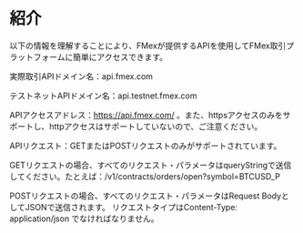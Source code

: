 # 紹介

以下の情報を理解することにより、FMexが提供するAPIを使用してFMex取引プラットフォームに簡単にアクセスできます。

実際取引APIドメイン名：api.fmex.com

テストネットAPIドメイン名：api.testnet.fmex.com

APIアクセスアドレス：https://api.fmex.com/<path> 。また、httpsアクセスのみをサポートし、httpアクセスはサポートしていないので、ご注意ください。

APIリクエスト：GETまたはPOSTリクエストのみがサポートされています。

GETリクエストの場合、すべてのリクエスト・パラメータはqueryStringで送信してください。たとえば：/v1/contracts/orders/open?symbol=BTCUSD_P

POSTリクエストの場合、すべてのリクエスト・パラメータはRequest BodyとしてJSONで送信されます。 リクエストタイプはContent-Type: application/json でなければなりません。